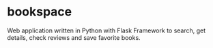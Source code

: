 # bookspace
Web application written in Python with Flask Framework to search, get details, check reviews and save favorite books.

